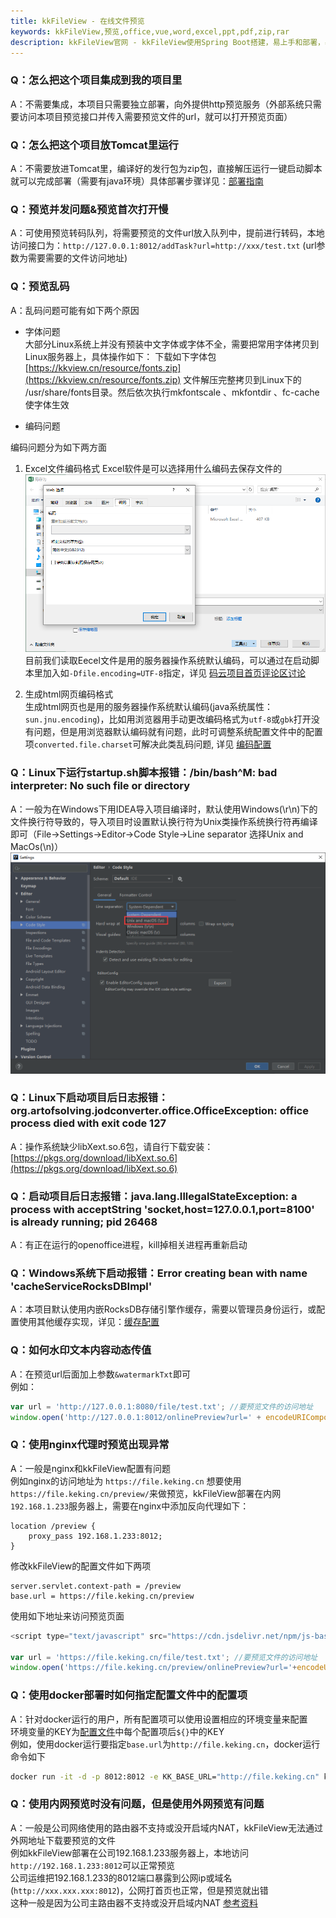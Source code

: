 ```yaml
---
title: kkFileView - 在线文件预览
keywords: kkFileView,预览,office,vue,word,excel,ppt,pdf,zip,rar
description: kkFileView官网 - kkFileView使用Spring Boot搭建，易上手和部署，基本支持主流办公文档的在线预览，如doc,docx,Excel,pdf,txt,zip,rar,图片等等
---
```


### Q：怎么把这个项目集成到我的项目里

A：不需要集成，本项目只需要独立部署，向外提供http预览服务（外部系统只需要访问本项目预览接口并传入需要预览文件的url，就可以打开预览页面）  

### Q：怎么把这个项目放Tomcat里运行

A：不需要放进Tomcat里，编译好的发行包为zip包，直接解压运行一键启动脚本就可以完成部署（需要有java环境）具体部署步骤详见：[部署指南](https://kkview.cn/zh-cn/docs/production.html)

### Q：预览并发问题&预览首次打开慢

A：可使用预览转码队列，将需要预览的文件url放入队列中，提前进行转码，本地访问接口为：`http://127.0.0.1:8012/addTask?url=http://xxx/test.txt` (url参数为需要需要的文件访问地址)

### Q：预览乱码

A：乱码问题可能有如下两个原因

* 字体问题  
大部分Linux系统上并没有预装中文字体或字体不全，需要把常用字体拷贝到Linux服务器上，具体操作如下：
下载如下字体包 [https://kkview.cn/resource/fonts.zip](https://kkview.cn/resource/fonts.zip) 文件解压完整拷贝到Linux下的 /usr/share/fonts目录。然后依次执行mkfontscale 、mkfontdir 、fc-cache使字体生效

* 编码问题  

编码问题分为如下两方面

1. Excel文件编码格式
Excel软件是可以选择用什么编码去保存文件的  
![Excel编码](../../img/faq/excel-encoding.png)  
目前我们读取Eecel文件是用的服务器操作系统默认编码，可以通过在启动脚本里加入如`-Dfile.encoding=UTF-8`指定，详见 [码云项目首页评论区讨论](https://gitee.com/kekingcn/file-online-preview#note_1841612)

2. 生成html网页编码格式  
生成html网页也是用的服务器操作系统默认编码(java系统属性：`sun.jnu.encoding`)，比如用浏览器用手动更改编码格式为`utf-8`或`gbk`打开没有问题，但是用浏览器默认编码就有问题，此时可调整系统配置文件中的配置项`converted.file.charset`可解决此类乱码问题, 详见 [编码配置](https://kkview.cn/zh-cn/docs/config.html)

### Q：Linux下运行startup.sh脚本报错：/bin/bash^M: bad interpreter: No such file or directory

A：一般为在Windows下用IDEA导入项目编译时，默认使用Windows(\r\n)下的文件换行符导致的，导入项目时设置默认换行符为Unix类操作系统换行符再编译即可（File->Settings->Editor->Code Style->Line separator 选择Unix and MacOs(\n)）  
![设置换行符](../../img/faq/line-separator.png)  

### Q：Linux下启动项目后日志报错：org.artofsolving.jodconverter.office.OfficeException: office process died with exit code 127

A：操作系统缺少libXext.so.6包，请自行下载安装：[https://pkgs.org/download/libXext.so.6](https://pkgs.org/download/libXext.so.6)

### Q：启动项目后日志报错：java.lang.IllegalStateException: a process with acceptString 'socket,host=127.0.0.1,port=8100' is already running; pid 26468

A：有正在运行的openoffice进程，kill掉相关进程再重新启动

### Q：Windows系统下启动报错：Error creating bean with name 'cacheServiceRocksDBImpl'

A：本项目默认使用内嵌RocksDB存储引擎作缓存，需要以管理员身份运行，或配置使用其他缓存实现，详见：[缓存配置](https://kkview.cn/zh-cn/docs/config.html)

### Q：如何水印文本内容动态传值

A：在预览url后面加上参数`&watermarkTxt`即可  
例如：

```javascript
var url = 'http://127.0.0.1:8080/file/test.txt'; //要预览文件的访问地址
window.open('http://127.0.0.1:8012/onlinePreview?url=' + encodeURIComponent(url) + '&watermarkTxt=' + encodeURIComponent('动态水印'));
```

### Q：使用nginx代理时预览出现异常

A：一般是nginx和kkFileView配置有问题  
例如nginx的访问地址为 `https://file.keking.cn` 想要使用 `https://file.keking.cn/preview/`来做预览，kkFileView部署在内网`192.168.1.233`服务器上，需要在nginx中添加反向代理如下：

```properties
location /preview {
    proxy_pass 192.168.1.233:8012;
}
```

修改kkFileView的配置文件如下两项

```properties
server.servlet.context-path = /preview
base.url = https://file.keking.cn/preview
```

使用如下地址来访问预览页面

```javascript
<script type="text/javascript" src="https://cdn.jsdelivr.net/npm/js-base64@3.6.0/base64.min.js"></script>

var url = 'https://file.keking.cn/file/test.txt'; //要预览文件的访问地址
window.open('https://file.keking.cn/preview/onlinePreview?url='+encodeURIComponent(Base64.encode(url)));
```

### Q：使用docker部署时如何指定配置文件中的配置项

A：针对docker运行的用户，所有配置项可以使用设置相应的环境变量来配置  
环境变量的KEY为[配置文件](https://gitee.com/kekingcn/file-online-preview/blob/master/jodconverter-web/src/main/config/application.properties)中每个配置项后`${}`中的KEY  
例如，使用docker运行要指定`base.url`为`http://file.keking.cn`，docker运行命令如下

```sh
docker run -it -d -p 8012:8012 -e KK_BASE_URL="http://file.keking.cn" keking/kkfileview:v2.2.1
```

### Q：使用内网预览时没有问题，但是使用外网预览有问题

A：一般是公司网络使用的路由器不支持或没开启域内NAT，kkFileView无法通过外网地址下载要预览的文件  
例如kkFileView部署在公司192.168.1.233服务器上，本地访问`http://192.168.1.233:8012`可以正常预览  
公司运维把192.168.1.233的8012端口暴露到公网ip或域名(`http://xxx.xxx.xxx:8012`)，公网打首页也正常，但是预览就出错  
这种一般是因为公司主路由器不支持或没开启域内NAT
[参考资料](https://www.zhihu.com/question/266194635/answer/310560325)
